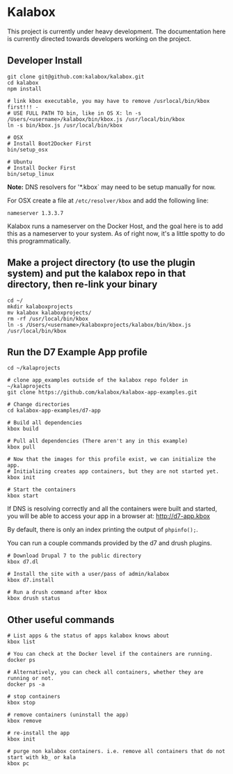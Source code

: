 # Kalabox

This project is currently under heavy development. The
documentation here is currently directed towards developers
working on the project.


## Developer Install
```
git clone git@github.com:kalabox/kalabox.git
cd kalabox
npm install

# link kbox executable, you may have to remove /usrlocal/bin/kbox first!!! - 
# USE FULL PATH TO bin, like in OS X: ln -s /Users/<username>/kalabox/bin/kbox.js /usr/local/bin/kbox
ln -s bin/kbox.js /usr/local/bin/kbox

# OSX
# Install Boot2Docker First
bin/setup_osx

# Ubuntu
# Install Docker First
bin/setup_linux
```

**Note:** DNS resolvers for '*.kbox` may need to be setup manually for now.

For OSX create a file at `/etc/resolver/kbox` and add the following line:
```
nameserver 1.3.3.7
```

Kalabox runs a nameserver on the Docker Host, and the goal here is to
add this as a nameserver to your system. As of right now, it's a little
spotty to do this programmatically.

## Make a project directory (to use the plugin system) and put the kalabox repo in that directory, then re-link your binary
```
cd ~/
mkdir kalaboxprojects
mv kalabox kalaboxprojects/
rm -rf /usr/local/bin/kbox
ln -s /Users/<username>/kalaboxprojects/kalabox/bin/kbox.js /usr/local/bin/kbox
```

## Run the D7 Example App profile
```
cd ~/kalaprojects

# clone app_examples outside of the kalabox repo folder in ~/kalaprojects
git clone https://github.com/kalabox/kalabox-app-examples.git

# Change directories
cd kalabox-app-examples/d7-app

# Build all dependencies
kbox build

# Pull all dependencies (There aren't any in this example)
kbox pull

# Now that the images for this profile exist, we can initialize the app.
# Initializing creates app containers, but they are not started yet.
kbox init

# Start the containers
kbox start
```

If DNS is resolving correctly and all the containers were built and started,
you will be able to access your app in a browser at: http://d7-app.kbox

By default, there is only an index printing the output of `phpinfo();`.

You can run a couple commands provided by the d7 and drush plugins.

```
# Download Drupal 7 to the public directory
kbox d7.dl

# Install the site with a user/pass of admin/kalabox
kbox d7.install

# Run a drush command after kbox
kbox drush status
```


## Other useful commands
```
# List apps & the status of apps kalabox knows about
kbox list

# You can check at the Docker level if the containers are running.
docker ps

# Alternatively, you can check all containers, whether they are running or not.
docker ps -a

# stop containers
kbox stop

# remove containers (uninstall the app)
kbox remove

# re-install the app
kbox init

# purge non kalabox containers. i.e. remove all containers that do not start with kb_ or kala
kbox pc

```
